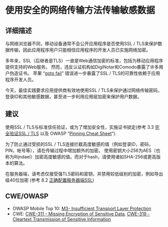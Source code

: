 # 使用安全的网络传输方法传输敏感数据

## 详细描述 

与网络浏览器不同，移动设备通常不会公开应用程序是否使用SSL / TLS来保护数据传输，因此应用程序用户只能相信应用程序的开发人员已实施网络加密。

多年来，SSL（后继者是TLS）一直是Web通信加密的标准，包括为移动应用程序提供支持的Web服务。 然而，违反认证机构如DigiNotar和Comodo暴露了许多用户伪造证书。 苹果 “[goto fail](https://avandeursen.com/2014/02/22/gotofail-security/)” 错误进一步暴露了SSL / TLS的可靠性依赖于应用程序开发人员。

今天，最佳实践要求应用提供商有效地使用SSL / TLS来保护通过网络传输密码，登录ID和其他敏感数据，甚至进一步利用应用层加密来保护用户数据。

## 建议

使用SSL / TLS与标准信任验证，或为了增加安全性，实施证书锁定(参考 3.3 [完全验证SSL / TLS](fully-validate-ssl-tls.md) 以及 OWASP “[Pinning Cheat Sheet](https://www.owasp.org/index.php/Pinning_Cheat_Sheet)”).

为了防止通过受损的SSL / TLS连接拦截高度敏感的值（例如登录ID，密码，PIN，帐号等），请在传输过程中增加额外的加密。 使用密钥大小256为AES（也称为Rijndael）加密高度敏感的值。而对于hash，请使用诸如SHA-256或更高版本的算法。

在服务器端，请考虑仅接受强TLS密码和密钥，并禁用较低级别的加密，例如导出级40位加密 (参考 8.2 [正确配置服务器端SSL](../servers/server-side-ssl-configuration.md)) 

## CWE/OWASP 

 * OWASP Mobile Top 10: [M3- Insufficient Transport Layer Protection](https://www.owasp.org/index.php/Mobile_Top_10_2014-M3)
 * CWE: [CWE-311 - Missing Encryption of Sensitive Data](http://cwe.mitre.org/data/definitions/311.html), [CWE-319 - Cleartext Transmission of Sensitive Information](http://cwe.mitre.org/data/definitions/319.html)

